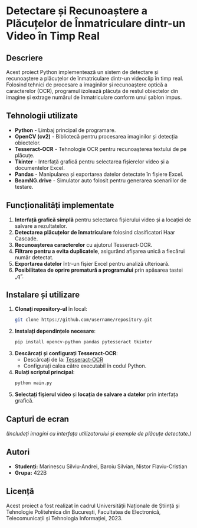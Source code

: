 # Detectare și Recunoaștere a Plăcuțelor de Înmatriculare dintr-un Video în Timp Real

## Descriere
Acest proiect Python implementează un sistem de detectare și recunoaștere a plăcuțelor de înmatriculare dintr-un videoclip în timp real. Folosind tehnici de procesare a imaginilor și recunoaștere optică a caracterelor (OCR), programul izolează plăcuța de restul obiectelor din imagine și extrage numărul de înmatriculare conform unui șablon impus.

## Tehnologii utilizate
- **Python** - Limbaj principal de programare.
- **OpenCV (cv2)** - Bibliotecă pentru procesarea imaginilor și detecția obiectelor.
- **Tesseract-OCR** - Tehnologie OCR pentru recunoașterea textului de pe plăcuțe.
- **Tkinter** - Interfață grafică pentru selectarea fișierelor video și a documentelor Excel.
- **Pandas** - Manipularea și exportarea datelor detectate în fișiere Excel.
- **BeamNG.drive** - Simulator auto folosit pentru generarea scenariilor de testare.

## Funcționalități implementate
1. **Interfață grafică simplă** pentru selectarea fișierului video și a locației de salvare a rezultatelor.
2. **Detectarea plăcuțelor de înmatriculare** folosind clasificatori Haar Cascade.
3. **Recunoașterea caracterelor** cu ajutorul Tesseract-OCR.
4. **Filtrare pentru a evita duplicatele**, asigurând afișarea unică a fiecărui număr detectat.
5. **Exportarea datelor** într-un fișier Excel pentru analiză ulterioară.
6. **Posibilitatea de oprire prematură a programului** prin apăsarea tastei „q”.

## Instalare și utilizare
1. **Clonați repository-ul** în local:
   ```bash
   git clone https://github.com/username/repository.git
   ```
2. **Instalați dependințele necesare**:
   ```bash
   pip install opencv-python pandas pytesseract tkinter
   ```
3. **Descărcați și configurați Tesseract-OCR**:
   - Descărcați de la: [Tesseract-OCR](https://sourceforge.net/projects/tesseract-ocr.mirror/)
   - Configurați calea către executabil în codul Python.
4. **Rulați scriptul principal**:
   ```bash
   python main.py
   ```
5. **Selectați fișierul video** și **locația de salvare a datelor** prin interfața grafică.

## Capturi de ecran
*(Includeți imagini cu interfața utilizatorului și exemple de plăcuțe detectate.)*

## Autori
- **Studenți:** Marinescu Silviu-Andrei, Baroiu Silvian, Nistor Flaviu-Cristian
- **Grupa:** 422B

## Licență
Acest proiect a fost realizat în cadrul Universității Naționale de Știință și Tehnologie Politehnica din București, Facultatea de Electronică, Telecomunicații și Tehnologia Informației, 2023.

